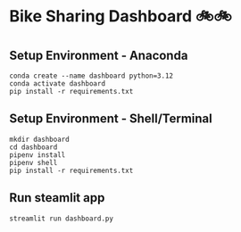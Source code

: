 # Bike Sharing Dashboard 🚲🚲

## Setup Environment - Anaconda
```
conda create --name dashboard python=3.12
conda activate dashboard
pip install -r requirements.txt
```

## Setup Environment - Shell/Terminal
```
mkdir dashboard
cd dashboard
pipenv install
pipenv shell
pip install -r requirements.txt
```

## Run steamlit app
```
streamlit run dashboard.py
```